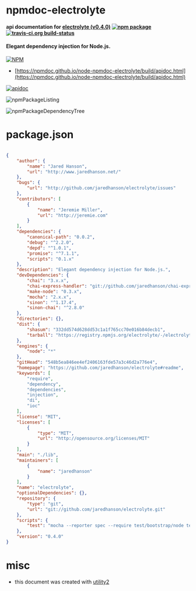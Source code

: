 # npmdoc-electrolyte

#### api documentation for  [electrolyte (v0.4.0)](https://github.com/jaredhanson/electrolyte#readme)  [![npm package](https://img.shields.io/npm/v/npmdoc-electrolyte.svg?style=flat-square)](https://www.npmjs.org/package/npmdoc-electrolyte) [![travis-ci.org build-status](https://api.travis-ci.org/npmdoc/node-npmdoc-electrolyte.svg)](https://travis-ci.org/npmdoc/node-npmdoc-electrolyte)

#### Elegant dependency injection for Node.js.

[![NPM](https://nodei.co/npm/electrolyte.png?downloads=true&downloadRank=true&stars=true)](https://www.npmjs.com/package/electrolyte)

- [https://npmdoc.github.io/node-npmdoc-electrolyte/build/apidoc.html](https://npmdoc.github.io/node-npmdoc-electrolyte/build/apidoc.html)

[![apidoc](https://npmdoc.github.io/node-npmdoc-electrolyte/build/screenCapture.buildCi.browser.%252Ftmp%252Fbuild%252Fapidoc.html.png)](https://npmdoc.github.io/node-npmdoc-electrolyte/build/apidoc.html)

![npmPackageListing](https://npmdoc.github.io/node-npmdoc-electrolyte/build/screenCapture.npmPackageListing.svg)

![npmPackageDependencyTree](https://npmdoc.github.io/node-npmdoc-electrolyte/build/screenCapture.npmPackageDependencyTree.svg)



# package.json

```json

{
    "author": {
        "name": "Jared Hanson",
        "url": "http://www.jaredhanson.net/"
    },
    "bugs": {
        "url": "http://github.com/jaredhanson/electrolyte/issues"
    },
    "contributors": [
        {
            "name": "Jeremie Miller",
            "url": "http://jeremie.com"
        }
    ],
    "dependencies": {
        "canonical-path": "0.0.2",
        "debug": "^2.2.0",
        "depd": "^1.0.1",
        "promise": "^7.1.1",
        "scripts": "0.1.x"
    },
    "description": "Elegant dependency injection for Node.js.",
    "devDependencies": {
        "chai": "3.x.x",
        "chai-express-handler": "git://github.com/jaredhanson/chai-express-handler.git",
        "make-node": "0.3.x",
        "mocha": "2.x.x",
        "sinon": "^1.17.4",
        "sinon-chai": "^2.8.0"
    },
    "directories": {},
    "dist": {
        "shasum": "332dd574d628dd53c1a1f765cc70e016b84decb1",
        "tarball": "https://registry.npmjs.org/electrolyte/-/electrolyte-0.4.0.tgz"
    },
    "engines": {
        "node": "*"
    },
    "gitHead": "548b5ea846ee4ef2406163fde57a3c46d2a776e4",
    "homepage": "https://github.com/jaredhanson/electrolyte#readme",
    "keywords": [
        "require",
        "dependency",
        "dependencies",
        "injection",
        "di",
        "ioc"
    ],
    "license": "MIT",
    "licenses": [
        {
            "type": "MIT",
            "url": "http://opensource.org/licenses/MIT"
        }
    ],
    "main": "./lib",
    "maintainers": [
        {
            "name": "jaredhanson"
        }
    ],
    "name": "electrolyte",
    "optionalDependencies": {},
    "repository": {
        "type": "git",
        "url": "git://github.com/jaredhanson/electrolyte.git"
    },
    "scripts": {
        "test": "mocha --reporter spec --require test/bootstrap/node test/*.test.js test/**/*.test.js"
    },
    "version": "0.4.0"
}
```



# misc
- this document was created with [utility2](https://github.com/kaizhu256/node-utility2)
